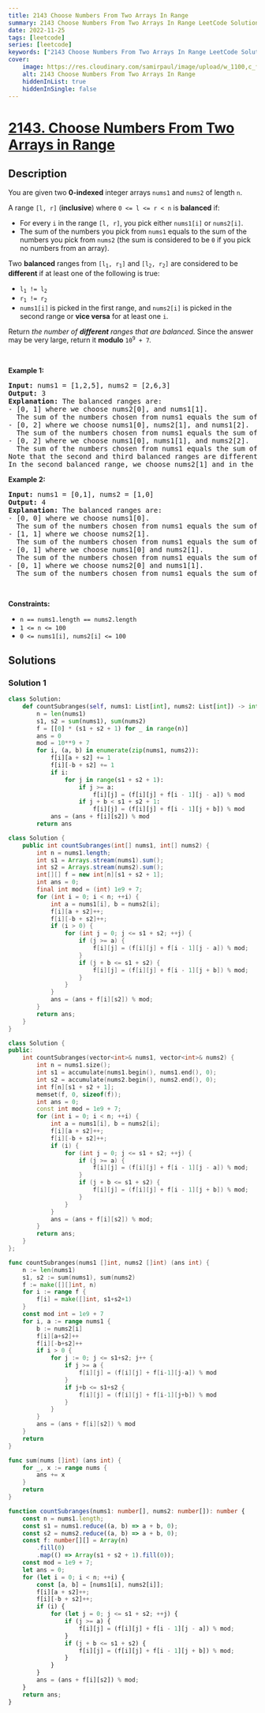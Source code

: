 ```yaml
---
title: 2143 Choose Numbers From Two Arrays In Range
summary: 2143 Choose Numbers From Two Arrays In Range LeetCode Solution Explained
date: 2022-11-25
tags: [leetcode]
series: [leetcode]
keywords: ["2143 Choose Numbers From Two Arrays In Range LeetCode Solution Explained in all languages", "2143 Choose Numbers From Two Arrays In Range", "LeetCode", "leetcode solution in Python3 C++ Java Go PHP Ruby Swift TypeScript Rust C# JavaScript C", "GeeksforGeeks", "InterviewBit", "Coding Ninjas", "HackerRank", "HackerEarth", "CodeChef", "TopCoder", "AlgoExpert", "freeCodeCamp", "Codeforces", "GitHub", "AtCoder", "Samir Paul"]
cover:
    image: https://res.cloudinary.com/samirpaul/image/upload/w_1100,c_fit,co_rgb:FFFFFF,l_text:Arial_75_bold:2143 Choose Numbers From Two Arrays In Range - Solution Explained/problem-solving.webp
    alt: 2143 Choose Numbers From Two Arrays In Range
    hiddenInList: true
    hiddenInSingle: false
---
```



# [2143. Choose Numbers From Two Arrays in Range](https://leetcode.com/problems/choose-numbers-from-two-arrays-in-range)


## Description

<p>You are given two <strong>0-indexed</strong> integer arrays <code>nums1</code> and <code>nums2</code> of length <code>n</code>.</p>

<p>A range <code>[l, r]</code> (<strong>inclusive</strong>) where <code>0 &lt;= l &lt;= r &lt; n</code> is <strong>balanced</strong> if:</p>

<ul>
	<li>For every <code>i</code> in the range <code>[l, r]</code>, you pick either <code>nums1[i]</code> or <code>nums2[i]</code>.</li>
	<li>The sum of the numbers you pick from <code>nums1</code> equals to the sum of the numbers you pick from <code>nums2</code> (the sum is considered to be <code>0</code> if you pick no numbers from an array).</li>
</ul>

<p>Two <strong>balanced</strong> ranges from <code>[l<sub>1</sub>, r<sub>1</sub>]</code> and <code>[l<sub>2</sub>, r<sub>2</sub>]</code> are considered to be <strong>different</strong> if at least one of the following is true:</p>

<ul>
	<li><code>l<sub>1</sub> != l<sub>2</sub></code></li>
	<li><code>r<sub>1</sub> != r<sub>2</sub></code></li>
	<li><code>nums1[i]</code> is picked in the first range, and <code>nums2[i]</code> is picked in the second range or <strong>vice versa</strong> for at least one <code>i</code>.</li>
</ul>

<p>Return <em>the number of <strong>different</strong> ranges that are balanced. </em>Since the answer may be very large, return it <strong>modulo</strong> <code>10<sup>9</sup> + 7</code><em>.</em></p>

<p>&nbsp;</p>
<p><strong class="example">Example 1:</strong></p>

<pre>
<strong>Input:</strong> nums1 = [1,2,5], nums2 = [2,6,3]
<strong>Output:</strong> 3
<strong>Explanation:</strong> The balanced ranges are:
- [0, 1] where we choose nums2[0], and nums1[1].
  The sum of the numbers chosen from nums1 equals the sum of the numbers chosen from nums2: 2 = 2.
- [0, 2] where we choose nums1[0], nums2[1], and nums1[2].
  The sum of the numbers chosen from nums1 equals the sum of the numbers chosen from nums2: 1 + 5 = 6.
- [0, 2] where we choose nums1[0], nums1[1], and nums2[2].
  The sum of the numbers chosen from nums1 equals the sum of the numbers chosen from nums2: 1 + 2 = 3.
Note that the second and third balanced ranges are different.
In the second balanced range, we choose nums2[1] and in the third balanced range, we choose nums1[1].
</pre>

<p><strong class="example">Example 2:</strong></p>

<pre>
<strong>Input:</strong> nums1 = [0,1], nums2 = [1,0]
<strong>Output:</strong> 4
<strong>Explanation:</strong> The balanced ranges are:
- [0, 0] where we choose nums1[0].
  The sum of the numbers chosen from nums1 equals the sum of the numbers chosen from nums2: 0 = 0.
- [1, 1] where we choose nums2[1].
  The sum of the numbers chosen from nums1 equals the sum of the numbers chosen from nums2: 0 = 0.
- [0, 1] where we choose nums1[0] and nums2[1].
  The sum of the numbers chosen from nums1 equals the sum of the numbers chosen from nums2: 0 = 0.
- [0, 1] where we choose nums2[0] and nums1[1].
  The sum of the numbers chosen from nums1 equals the sum of the numbers chosen from nums2: 1 = 1.
</pre>

<p>&nbsp;</p>
<p><strong>Constraints:</strong></p>

<ul>
	<li><code>n == nums1.length == nums2.length</code></li>
	<li><code>1 &lt;= n &lt;= 100</code></li>
	<li><code>0 &lt;= nums1[i], nums2[i] &lt;= 100</code></li>
</ul>

## Solutions

### Solution 1

<!-- tabs:start -->

```python
class Solution:
    def countSubranges(self, nums1: List[int], nums2: List[int]) -> int:
        n = len(nums1)
        s1, s2 = sum(nums1), sum(nums2)
        f = [[0] * (s1 + s2 + 1) for _ in range(n)]
        ans = 0
        mod = 10**9 + 7
        for i, (a, b) in enumerate(zip(nums1, nums2)):
            f[i][a + s2] += 1
            f[i][-b + s2] += 1
            if i:
                for j in range(s1 + s2 + 1):
                    if j >= a:
                        f[i][j] = (f[i][j] + f[i - 1][j - a]) % mod
                    if j + b < s1 + s2 + 1:
                        f[i][j] = (f[i][j] + f[i - 1][j + b]) % mod
            ans = (ans + f[i][s2]) % mod
        return ans
```

```java
class Solution {
    public int countSubranges(int[] nums1, int[] nums2) {
        int n = nums1.length;
        int s1 = Arrays.stream(nums1).sum();
        int s2 = Arrays.stream(nums2).sum();
        int[][] f = new int[n][s1 + s2 + 1];
        int ans = 0;
        final int mod = (int) 1e9 + 7;
        for (int i = 0; i < n; ++i) {
            int a = nums1[i], b = nums2[i];
            f[i][a + s2]++;
            f[i][-b + s2]++;
            if (i > 0) {
                for (int j = 0; j <= s1 + s2; ++j) {
                    if (j >= a) {
                        f[i][j] = (f[i][j] + f[i - 1][j - a]) % mod;
                    }
                    if (j + b <= s1 + s2) {
                        f[i][j] = (f[i][j] + f[i - 1][j + b]) % mod;
                    }
                }
            }
            ans = (ans + f[i][s2]) % mod;
        }
        return ans;
    }
}
```

```cpp
class Solution {
public:
    int countSubranges(vector<int>& nums1, vector<int>& nums2) {
        int n = nums1.size();
        int s1 = accumulate(nums1.begin(), nums1.end(), 0);
        int s2 = accumulate(nums2.begin(), nums2.end(), 0);
        int f[n][s1 + s2 + 1];
        memset(f, 0, sizeof(f));
        int ans = 0;
        const int mod = 1e9 + 7;
        for (int i = 0; i < n; ++i) {
            int a = nums1[i], b = nums2[i];
            f[i][a + s2]++;
            f[i][-b + s2]++;
            if (i) {
                for (int j = 0; j <= s1 + s2; ++j) {
                    if (j >= a) {
                        f[i][j] = (f[i][j] + f[i - 1][j - a]) % mod;
                    }
                    if (j + b <= s1 + s2) {
                        f[i][j] = (f[i][j] + f[i - 1][j + b]) % mod;
                    }
                }
            }
            ans = (ans + f[i][s2]) % mod;
        }
        return ans;
    }
};
```

```go
func countSubranges(nums1 []int, nums2 []int) (ans int) {
	n := len(nums1)
	s1, s2 := sum(nums1), sum(nums2)
	f := make([][]int, n)
	for i := range f {
		f[i] = make([]int, s1+s2+1)
	}
	const mod int = 1e9 + 7
	for i, a := range nums1 {
		b := nums2[i]
		f[i][a+s2]++
		f[i][-b+s2]++
		if i > 0 {
			for j := 0; j <= s1+s2; j++ {
				if j >= a {
					f[i][j] = (f[i][j] + f[i-1][j-a]) % mod
				}
				if j+b <= s1+s2 {
					f[i][j] = (f[i][j] + f[i-1][j+b]) % mod
				}
			}
		}
		ans = (ans + f[i][s2]) % mod
	}
	return
}

func sum(nums []int) (ans int) {
	for _, x := range nums {
		ans += x
	}
	return
}
```

```ts
function countSubranges(nums1: number[], nums2: number[]): number {
    const n = nums1.length;
    const s1 = nums1.reduce((a, b) => a + b, 0);
    const s2 = nums2.reduce((a, b) => a + b, 0);
    const f: number[][] = Array(n)
        .fill(0)
        .map(() => Array(s1 + s2 + 1).fill(0));
    const mod = 1e9 + 7;
    let ans = 0;
    for (let i = 0; i < n; ++i) {
        const [a, b] = [nums1[i], nums2[i]];
        f[i][a + s2]++;
        f[i][-b + s2]++;
        if (i) {
            for (let j = 0; j <= s1 + s2; ++j) {
                if (j >= a) {
                    f[i][j] = (f[i][j] + f[i - 1][j - a]) % mod;
                }
                if (j + b <= s1 + s2) {
                    f[i][j] = (f[i][j] + f[i - 1][j + b]) % mod;
                }
            }
        }
        ans = (ans + f[i][s2]) % mod;
    }
    return ans;
}
```

<!-- tabs:end -->

<!-- end -->
